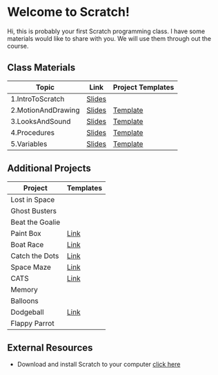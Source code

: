# Welcome to Scratch!
Hi, this is probably your first Scratch programming class. I have some materials would like to share with you. We will use them through out the course.
## Class Materials
|Topic           |Link                          |Project Templates                        |
|----------------|------------------------------|-----------------------------------------|
|1.IntroToScratch  |[Slides](https://drive.google.com/open?id=1C7kMckeH4EefjDCtFsNedpjLoL8dVThFK4mEvPKrvuw)|           |
|2.MotionAndDrawing  |[Slides](https://drive.google.com/open?id=1iq7QN9iRlcMxJyQK31D91vtemtYOILHW2Qa7JZJLIn0)|[Template](https://drive.google.com/open?id=1TwQu-rxtLPQ-P82QRE8glk9fpSDcz6uu)           |
|3.LooksAndSound  |[Slides](https://docs.google.com/presentation/d/1Mys_iqW1BUA-_OFOxhExJOkmvGRtGxfk073z1HsUx4s/edit?usp=sharing)|[Template](https://drive.google.com/drive/folders/11fRmbOaDIjrDV5ctkhQrNENnjr8GlJI5?usp=sharing)           |
|4.Procedures    |[Slides](https://docs.google.com/presentation/d/1bLnZBpZPF-m-K5GjuD0XmmeHaiMn6fYhXDZU66o0_oc/edit?usp=sharing)|[Template](https://drive.google.com/drive/folders/12MdabVwG_cP987_-MzDZyTGRaUy7Dd8z?usp=sharing)|
|5.Variables     |[Slides]()|[Template](https://drive.google.com/open?id=1qBPSrQ7_pQFo3ZalMd5OY6_7hoTTOJtS)|
## Additional Projects
|Project           |Templates                     |
|------------------|------------------------------|
|Lost in Space     |                              |
|Ghost Busters     |                              |
|Beat the Goalie   |                              |
|Paint Box         |[Link](https://drive.google.com/open?id=1iqnEQn0ubMpLrXjtQUa4nWPQoFss8h-H)|
|Boat Race         |[Link](https://drive.google.com/open?id=1iqnEQn0ubMpLrXjtQUa4nWPQoFss8h-H)|
|Catch the Dots    |[Link](https://drive.google.com/open?id=1iqnEQn0ubMpLrXjtQUa4nWPQoFss8h-H)|
|Space Maze        |[Link](https://drive.google.com/open?id=15cqN1ebOzTXUpi9LK1WXdJWlSMg7a2yy)|
|CATS              |[Link](https://drive.google.com/open?id=1iqnEQn0ubMpLrXjtQUa4nWPQoFss8h-H)|
|Memory            ||
|Balloons          ||
|Dodgeball         |[Link](https://drive.google.com/open?id=1iqnEQn0ubMpLrXjtQUa4nWPQoFss8h-H)|
|Flappy Parrot     ||
## External Resources
- Download and install Scratch to your computer [click here](https://scratch.mit.edu/download)
